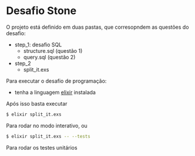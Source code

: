 # Desafio Stone

O projeto está definido em duas pastas, que corresopndem as questões do desafio:
- step_1: desafio SQL
  - structure.sql (questão 1)
  - query.sql (questão 2)
- step_2
  - split_it.exs

Para executar o desafio de programação:
- tenha a linguagem [elixir](elixir-lang.org) instalada

Após isso basta executar
```sh
$ elixir split_it.exs
```

Para rodar no modo interativo, ou

```sh
$ elixir split_it.exs -- --tests
```

Para rodar os testes unitários
